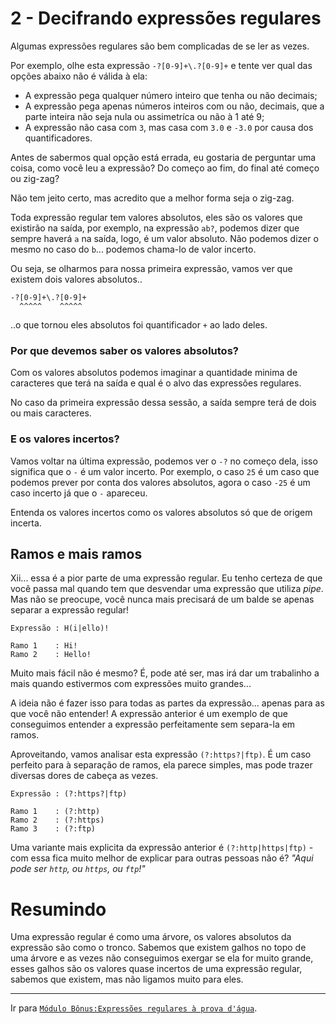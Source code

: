 # 2 - Decifrando expressões regulares

Algumas expressões regulares são bem complicadas de se ler as vezes.

Por exemplo, olhe esta expressão `-?[0-9]+\.?[0-9]+` e tente ver qual das opções abaixo não é válida à ela:

- A expressão pega qualquer número inteiro que tenha ou não decimais;
- A expressão pega apenas números inteiros com ou não, decimais, que a parte inteira não seja nula ou assimetríca ou não à 1 até 9;
- A expressão não casa com `3`, mas casa com `3.0` e `-3.0` por causa dos quantificadores.

Antes de sabermos qual opção está errada, eu gostaria de perguntar uma coisa, como você leu a expressão? Do começo ao fim, do final até começo ou zig-zag?

Não tem jeito certo, mas acredito que a melhor forma seja o zig-zag.

Toda expressão regular tem valores absolutos, eles são os valores que existirão na saída, por exemplo, na expressão `ab?`, podemos dizer que sempre haverá `a` na saída, logo, é um valor absoluto. Não podemos dizer o mesmo no caso do `b`... podemos chama-lo de valor incerto.

Ou seja, se olharmos para nossa primeira expressão, vamos ver que existem dois valores absolutos..
```
-?[0-9]+\.?[0-9]+
  ^^^^^    ^^^^^
```
..o que tornou eles absolutos foi quantificador `+` ao lado deles.

### Por que devemos saber os valores absolutos?
Com os valores absolutos podemos imaginar a quantidade minima de caracteres que terá na saída e qual é o alvo das expressões regulares.

No caso da primeira expressão dessa sessão, a saída sempre terá de dois ou mais caracteres.

### E os valores incertos?
Vamos voltar na última expressão, podemos ver o `-?` no começo dela, isso significa que o `-` é um valor incerto. Por exemplo, o caso `25` é um caso que podemos prever por conta dos valores absolutos, agora o caso `-25` é um caso incerto já que o `-` apareceu.

Entenda os valores incertos como os valores absolutos só que de origem incerta.

## Ramos e mais ramos
Xii... essa é a pior parte de uma expressão regular. Eu tenho certeza de que você passa mal quando tem que desvendar uma expressão que utiliza *pipe*. Mas não se preocupe, você nunca mais precisará de um balde se apenas separar a expressão regular!

```
Expressão : H(i|ello)!

Ramo 1    : Hi!
Ramo 2    : Hello!
```

Muito mais fácil não é mesmo? É, pode até ser, mas irá dar um trabalinho a mais quando estivermos com expressões muito grandes...

A ideia não é fazer isso para todas as partes da expressão... apenas para as que você não entender! A expressão anterior é um exemplo de que conseguimos entender a expressão perfeitamente sem separa-la em ramos.

Aproveitando, vamos analisar esta expressão `(?:https?|ftp)`. É um caso perfeito para à separação de ramos, ela parece simples, mas pode trazer diversas dores de cabeça as vezes.

```
Expressão : (?:https?|ftp)

Ramo 1    : (?:http)
Ramo 2    : (?:https)
Ramo 3    : (?:ftp)
```

Uma variante mais explicita da expressão anterior é `(?:http|https|ftp)` - com essa fica muito melhor de explicar para outras pessoas não é? *"Aqui pode ser `http`, ou `https`, ou `ftp`!"*


# Resumindo
Uma expressão regular é como uma árvore, os valores absolutos da expressão são como o tronco. Sabemos que existem galhos no topo de uma árvore e as vezes não conseguimos exergar se ela for muito grande, esses galhos são os valores quase incertos de uma expressão regular, sabemos que existem, mas não ligamos muito para eles.

---

Ir para [`Módulo Bônus:Expressões regulares à prova d'água`](water.md).

